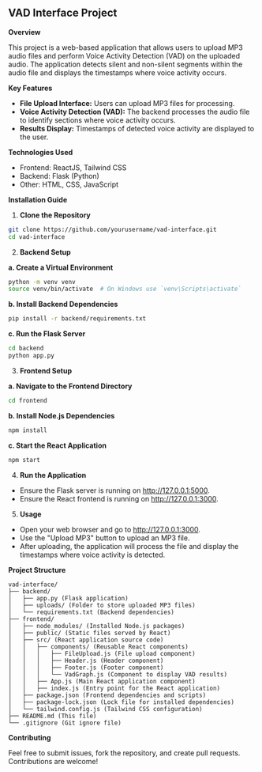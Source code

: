 ## VAD Interface Project

**Overview**

This project is a web-based application that allows users to upload MP3 audio files and perform Voice Activity Detection (VAD) on the uploaded audio. The application detects silent and non-silent segments within the audio file and displays the timestamps where voice activity occurs.

**Key Features**

* **File Upload Interface:** Users can upload MP3 files for processing.
* **Voice Activity Detection (VAD):** The backend processes the audio file to identify sections where voice activity occurs.
* **Results Display:** Timestamps of detected voice activity are displayed to the user.

**Technologies Used**

* Frontend: ReactJS, Tailwind CSS
* Backend: Flask (Python)
* Other: HTML, CSS, JavaScript

**Installation Guide**

1. **Clone the Repository**

```bash
git clone https://github.com/yourusername/vad-interface.git
cd vad-interface
```

2. **Backend Setup**

**a. Create a Virtual Environment**

```bash
python -m venv venv
source venv/bin/activate  # On Windows use `venv\Scripts\activate`
```

**b. Install Backend Dependencies**

```bash
pip install -r backend/requirements.txt
```

**c. Run the Flask Server**

```bash
cd backend
python app.py
```

3. **Frontend Setup**

**a. Navigate to the Frontend Directory**

```bash
cd frontend
```

**b. Install Node.js Dependencies**

```bash
npm install
```

**c. Start the React Application**

```bash
npm start
```

4. **Run the Application**

* Ensure the Flask server is running on http://127.0.0.1:5000.
* Ensure the React frontend is running on http://127.0.0.1:3000.

5. **Usage**

* Open your web browser and go to http://127.0.0.1:3000.
* Use the "Upload MP3" button to upload an MP3 file.
* After uploading, the application will process the file and display the timestamps where voice activity is detected.

**Project Structure**

```
vad-interface/
├── backend/
│   ├── app.py (Flask application)
│   ├── uploads/ (Folder to store uploaded MP3 files)
│   └── requirements.txt (Backend dependencies)
├── frontend/
│   ├── node_modules/ (Installed Node.js packages)
│   ├── public/ (Static files served by React)
│   ├── src/ (React application source code)
│   │   ├── components/ (Reusable React components)
│   │   │   ├── FileUpload.js (File upload component)
│   │   │   ├── Header.js (Header component)
│   │   │   ├── Footer.js (Footer component)
│   │   │   └── VadGraph.js (Component to display VAD results)
│   │   ├── App.js (Main React application component)
│   │   ├── index.js (Entry point for the React application)
│   ├── package.json (Frontend dependencies and scripts)
│   ├── package-lock.json (Lock file for installed dependencies)
│   └── tailwind.config.js (Tailwind CSS configuration)
├── README.md (This file)
└── .gitignore (Git ignore file)
```

**Contributing**

Feel free to submit issues, fork the repository, and create pull requests. Contributions are welcome!
